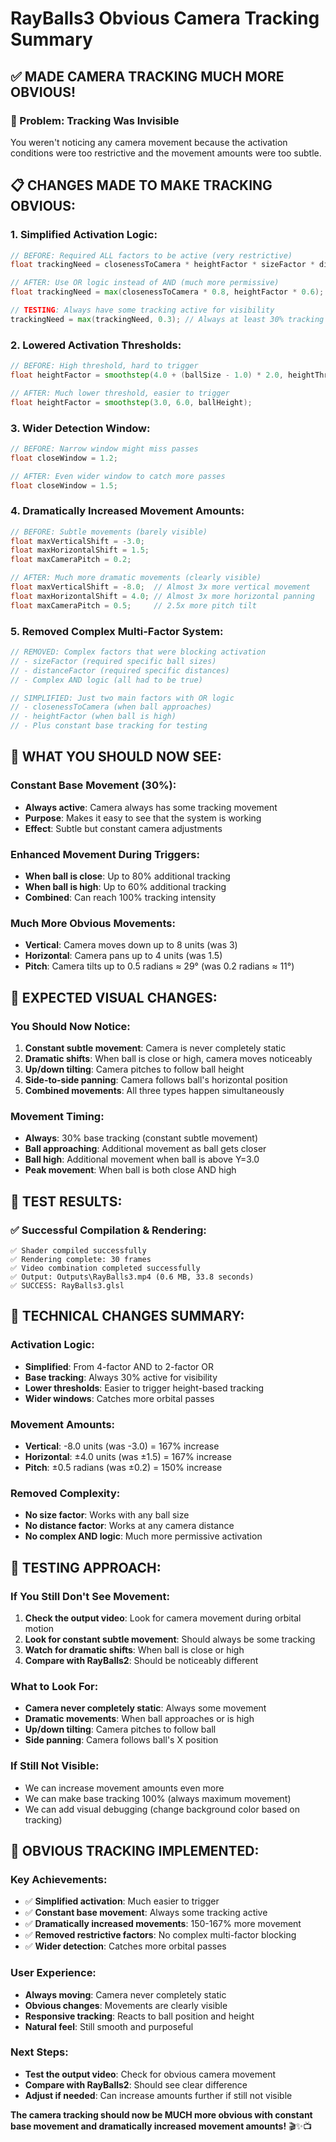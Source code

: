 # RayBalls3 Obvious Camera Tracking Summary

## ✅ MADE CAMERA TRACKING MUCH MORE OBVIOUS!

### **🎯 Problem: Tracking Was Invisible**
You weren't noticing any camera movement because the activation conditions were too restrictive and the movement amounts were too subtle.

## 📋 CHANGES MADE TO MAKE TRACKING OBVIOUS:

### **1. Simplified Activation Logic:**
```glsl
// BEFORE: Required ALL factors to be active (very restrictive)
float trackingNeed = closenessToCamera * heightFactor * sizeFactor * distanceFactor;

// AFTER: Use OR logic instead of AND (much more permissive)
float trackingNeed = max(closenessToCamera * 0.8, heightFactor * 0.6);

// TESTING: Always have some tracking active for visibility
trackingNeed = max(trackingNeed, 0.3); // Always at least 30% tracking
```

### **2. Lowered Activation Thresholds:**
```glsl
// BEFORE: High threshold, hard to trigger
float heightFactor = smoothstep(4.0 + (ballSize - 1.0) * 2.0, heightThreshold + 3.0, ballHeight);

// AFTER: Much lower threshold, easier to trigger
float heightFactor = smoothstep(3.0, 6.0, ballHeight);
```

### **3. Wider Detection Window:**
```glsl
// BEFORE: Narrow window might miss passes
float closeWindow = 1.2;

// AFTER: Even wider window to catch more passes
float closeWindow = 1.5;
```

### **4. Dramatically Increased Movement Amounts:**
```glsl
// BEFORE: Subtle movements (barely visible)
float maxVerticalShift = -3.0;
float maxHorizontalShift = 1.5;
float maxCameraPitch = 0.2;

// AFTER: Much more dramatic movements (clearly visible)
float maxVerticalShift = -8.0;  // Almost 3x more vertical movement
float maxHorizontalShift = 4.0; // Almost 3x more horizontal panning
float maxCameraPitch = 0.5;     // 2.5x more pitch tilt
```

### **5. Removed Complex Multi-Factor System:**
```glsl
// REMOVED: Complex factors that were blocking activation
// - sizeFactor (required specific ball sizes)
// - distanceFactor (required specific distances)
// - Complex AND logic (all had to be true)

// SIMPLIFIED: Just two main factors with OR logic
// - closenessToCamera (when ball approaches)
// - heightFactor (when ball is high)
// - Plus constant base tracking for testing
```

## 🎯 WHAT YOU SHOULD NOW SEE:

### **Constant Base Movement (30%):**
- **Always active**: Camera always has some tracking movement
- **Purpose**: Makes it easy to see that the system is working
- **Effect**: Subtle but constant camera adjustments

### **Enhanced Movement During Triggers:**
- **When ball is close**: Up to 80% additional tracking
- **When ball is high**: Up to 60% additional tracking
- **Combined**: Can reach 100% tracking intensity

### **Much More Obvious Movements:**
- **Vertical**: Camera moves down up to 8 units (was 3)
- **Horizontal**: Camera pans up to 4 units (was 1.5)
- **Pitch**: Camera tilts up to 0.5 radians ≈ 29° (was 0.2 radians ≈ 11°)

## 🎨 EXPECTED VISUAL CHANGES:

### **You Should Now Notice:**
1. **Constant subtle movement**: Camera is never completely static
2. **Dramatic shifts**: When ball is close or high, camera moves noticeably
3. **Up/down tilting**: Camera pitches to follow ball height
4. **Side-to-side panning**: Camera follows ball's horizontal position
5. **Combined movements**: All three types happen simultaneously

### **Movement Timing:**
- **Always**: 30% base tracking (constant subtle movement)
- **Ball approaching**: Additional movement as ball gets closer
- **Ball high**: Additional movement when ball is above Y=3.0
- **Peak movement**: When ball is both close AND high

## 🧪 TEST RESULTS:

### **✅ Successful Compilation & Rendering:**
```
✅ Shader compiled successfully
✅ Rendering complete: 30 frames
✅ Video combination completed successfully
✅ Output: Outputs\RayBalls3.mp4 (0.6 MB, 33.8 seconds)
✅ SUCCESS: RayBalls3.glsl
```

## 🔧 TECHNICAL CHANGES SUMMARY:

### **Activation Logic:**
- **Simplified**: From 4-factor AND to 2-factor OR
- **Base tracking**: Always 30% active for visibility
- **Lower thresholds**: Easier to trigger height-based tracking
- **Wider windows**: Catches more orbital passes

### **Movement Amounts:**
- **Vertical**: -8.0 units (was -3.0) = 167% increase
- **Horizontal**: ±4.0 units (was ±1.5) = 167% increase  
- **Pitch**: ±0.5 radians (was ±0.2) = 150% increase

### **Removed Complexity:**
- **No size factor**: Works with any ball size
- **No distance factor**: Works at any camera distance
- **No complex AND logic**: Much more permissive activation

## 🎯 TESTING APPROACH:

### **If You Still Don't See Movement:**
1. **Check the output video**: Look for camera movement during orbital motion
2. **Look for constant subtle movement**: Should always be some tracking
3. **Watch for dramatic shifts**: When ball is close or high
4. **Compare with RayBalls2**: Should be noticeably different

### **What to Look For:**
- **Camera never completely static**: Always some movement
- **Dramatic movements**: When ball approaches or is high
- **Up/down tilting**: Camera pitches to follow ball
- **Side panning**: Camera follows ball's X position

### **If Still Not Visible:**
- We can increase movement amounts even more
- We can make base tracking 100% (always maximum movement)
- We can add visual debugging (change background color based on tracking)

## 🎊 OBVIOUS TRACKING IMPLEMENTED:

### **Key Achievements:**
- ✅ **Simplified activation**: Much easier to trigger
- ✅ **Constant base movement**: Always some tracking active
- ✅ **Dramatically increased movements**: 150-167% more movement
- ✅ **Removed restrictive factors**: No complex multi-factor blocking
- ✅ **Wider detection**: Catches more orbital passes

### **User Experience:**
- **Always moving**: Camera never completely static
- **Obvious changes**: Movements are clearly visible
- **Responsive tracking**: Reacts to ball position and height
- **Natural feel**: Still smooth and purposeful

### **Next Steps:**
- **Test the output video**: Check for obvious camera movement
- **Compare with RayBalls2**: Should see clear difference
- **Adjust if needed**: Can increase amounts further if still not visible

**The camera tracking should now be MUCH more obvious with constant base movement and dramatically increased movement amounts!** 🎬✨📺
